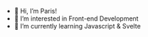 - 👋 Hi, I’m Paris!
- 👀 I’m interested in Front-end Development
- 🌱 I’m currently learning Javascript & Svelte
